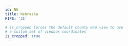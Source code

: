 ```yaml
---
id: NE
title: Nebraska
FIPS: '31'

# is_cropped forces the default county map view to use
# a custom set of viewbox coordinates
is_cropped: true
---
```

